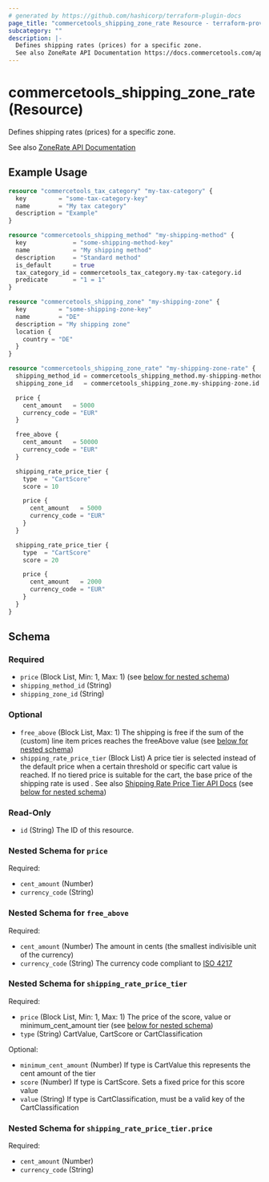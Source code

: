 ```yaml
---
# generated by https://github.com/hashicorp/terraform-plugin-docs
page_title: "commercetools_shipping_zone_rate Resource - terraform-provider-commercetools"
subcategory: ""
description: |-
  Defines shipping rates (prices) for a specific zone.
  See also ZoneRate API Documentation https://docs.commercetools.com/api/projects/shippingMethods#zonerate
---
```


# commercetools_shipping_zone_rate (Resource)

Defines shipping rates (prices) for a specific zone.

See also [ZoneRate API Documentation](https://docs.commercetools.com/api/projects/shippingMethods#zonerate)

## Example Usage

```terraform
resource "commercetools_tax_category" "my-tax-category" {
  key         = "some-tax-category-key"
  name        = "My tax category"
  description = "Example"
}

resource "commercetools_shipping_method" "my-shipping-method" {
  key             = "some-shipping-method-key"
  name            = "My shipping method"
  description     = "Standard method"
  is_default      = true
  tax_category_id = commercetools_tax_category.my-tax-category.id
  predicate       = "1 = 1"
}

resource "commercetools_shipping_zone" "my-shipping-zone" {
  key         = "some-shipping-zone-key"
  name        = "DE"
  description = "My shipping zone"
  location {
    country = "DE"
  }
}

resource "commercetools_shipping_zone_rate" "my-shipping-zone-rate" {
  shipping_method_id = commercetools_shipping_method.my-shipping-method.id
  shipping_zone_id   = commercetools_shipping_zone.my-shipping-zone.id

  price {
    cent_amount   = 5000
    currency_code = "EUR"
  }

  free_above {
    cent_amount   = 50000
    currency_code = "EUR"
  }

  shipping_rate_price_tier {
    type  = "CartScore"
    score = 10

    price {
      cent_amount   = 5000
      currency_code = "EUR"
    }
  }

  shipping_rate_price_tier {
    type  = "CartScore"
    score = 20

    price {
      cent_amount   = 2000
      currency_code = "EUR"
    }
  }
}
```

<!-- schema generated by tfplugindocs -->
## Schema

### Required

- `price` (Block List, Min: 1, Max: 1) (see [below for nested schema](#nestedblock--price))
- `shipping_method_id` (String)
- `shipping_zone_id` (String)

### Optional

- `free_above` (Block List, Max: 1) The shipping is free if the sum of the (custom) line item prices reaches the freeAbove value (see [below for nested schema](#nestedblock--free_above))
- `shipping_rate_price_tier` (Block List) A price tier is selected instead of the default price when a certain threshold or specific cart value is reached. If no tiered price is suitable for the cart, the base price of the shipping rate is used
. See also [Shipping Rate Price Tier API Docs](https://docs.commercetools.com/api/projects/shippingMethods#shippingratepricetier) (see [below for nested schema](#nestedblock--shipping_rate_price_tier))

### Read-Only

- `id` (String) The ID of this resource.

<a id="nestedblock--price"></a>
### Nested Schema for `price`

Required:

- `cent_amount` (Number)
- `currency_code` (String)


<a id="nestedblock--free_above"></a>
### Nested Schema for `free_above`

Required:

- `cent_amount` (Number) The amount in cents (the smallest indivisible unit of the currency)
- `currency_code` (String) The currency code compliant to [ISO 4217](https://en.wikipedia.org/wiki/ISO_4217)


<a id="nestedblock--shipping_rate_price_tier"></a>
### Nested Schema for `shipping_rate_price_tier`

Required:

- `price` (Block List, Min: 1, Max: 1) The price of the score, value or minimum_cent_amount tier (see [below for nested schema](#nestedblock--shipping_rate_price_tier--price))
- `type` (String) CartValue, CartScore or CartClassification

Optional:

- `minimum_cent_amount` (Number) If type is CartValue this represents the cent amount of the tier
- `score` (Number) If type is CartScore. Sets a fixed price for this score value
- `value` (String) If type is CartClassification, must be a valid key of the CartClassification

<a id="nestedblock--shipping_rate_price_tier--price"></a>
### Nested Schema for `shipping_rate_price_tier.price`

Required:

- `cent_amount` (Number)
- `currency_code` (String)



